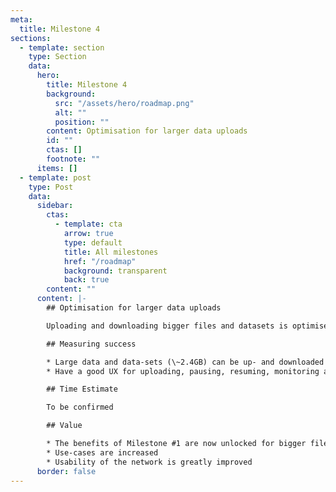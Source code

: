 ```yaml
---
meta:
  title: Milestone 4
sections:
  - template: section
    type: Section
    data:
      hero:
        title: Milestone 4
        background:
          src: "/assets/hero/roadmap.png"
          alt: ""
          position: ""
        content: Optimisation for larger data uploads
        id: ""
        ctas: []
        footnote: ""
      items: []
  - template: post
    type: Post
    data:
      sidebar:
        ctas:
          - template: cta
            arrow: true
            type: default
            title: All milestones
            href: "/roadmap"
            background: transparent
            back: true
        content: ""
      content: |-
        ## Optimisation for larger data uploads

        Uploading and downloading bigger files and datasets is optimised.

        ## Measuring success

        * Large data and data-sets (\~2.4GB) can be up- and downloaded reliably
        * Have a good UX for uploading, pausing, resuming, monitoring and postage stamp payment

        ## Time Estimate

        To be confirmed

        ## Value

        * The benefits of Milestone #1 are now unlocked for bigger files
        * Use-cases are increased
        * Usability of the network is greatly improved
      border: false
---
```

